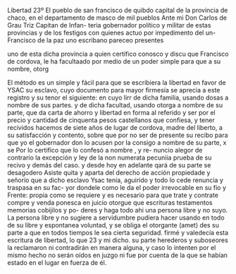 Libertad
23º El pueblo de san francisco de quibdo capital de la provincia
de chaco, en el departamento de masco de mil pueblos
Ante mi Don Carlos de Grau Triz Capitan de Infan- teria gobernador político y militar de estas provincias y de los festigos con quienes actuo por impedimento del un-
Francisco de la paz
uno escribano pareceo presentes

uno de esta dicha provincia a quien certifico conosco
y discu que Francisco de cordova, le ha facultaado por
medio de un poder simple para que a su nombre, otorg

El método es un simple y fácil para que se escribiera la libertad en favor de YSAC su esclavo, cuyo documento para mayor firmesía se aprecia a este registro y su tenor el siguiente: en cuyo lirr de dicha familia, usando dosas a nombre de sus partes.
y de dicha facultad, usando otorga a nombre de su parte, que da carta de ahorro y libertad en forma al referido y ser por el precio y cantidad de cinquenta pesos castellanos que confiesa, y tener recividos hacemos
de siete años de lugar de cordova, madre del
liberto, a su satisfacción y contento, sobre que por no
ser de presente su recibo para que yo el gobernador
don lo acusen por la consigo a nombre de su parte, x se
Por lo certifico que lo confesó a nombre , y re- nuncio alegor de contrario la excepción y ley de la non numerata pecuniia prueba de su recivo y demás del caso. y desde hoy en adelante qará de su parte se desagodero
Asiste quita y aparta del derecho de acción propiedade y señorío que a dicho esclavo Ysac tenía, aguirido y todo lo cede renuncia y traspasa en su fac- yor dondele como le da el poder irrevocable en su fío y
Frente: propia como se requiere y es necesario para que trate y contrate compre y venda ponesca en juicio otorgue que escrituras testamentos memorias cobijilos y po- deres y haga todo ahi una persona libre y no suyo.
La persona libre y no sugiere a servidumbre pudiera hacer usando en todo de su libre y espontanea voluntad, y se obliga el otorgante (amet) des su parte a que en todos tiempos le sea cierta seguridad.
firmé y valedecía esta escritura de libertad, lo que 23 y mi dicho. su parte herederos y suboseores la reclamaron ni contradirán en manera alguna, y caso lo intenten por el mismo hecho no serán oídos en juzgo ni fue
por cuenta de la que se habían estado en el lugar en fuerza de él.